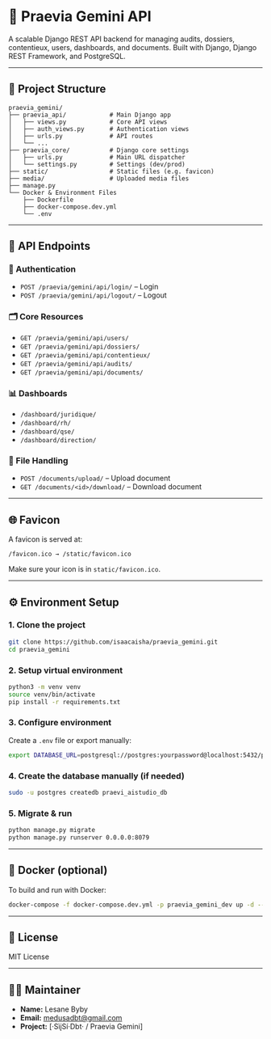 # 🚀 Praevia Gemini API

A scalable Django REST API backend for managing audits, dossiers, contentieux, users, dashboards, and documents. Built with Django, Django REST Framework, and PostgreSQL.

---

## 📁 Project Structure

```
praevia_gemini/
├── praevia_api/            # Main Django app
│   ├── views.py            # Core API views
│   ├── auth_views.py       # Authentication views
│   ├── urls.py             # API routes
│   └── ...
├── praevia_core/           # Django core settings
│   ├── urls.py             # Main URL dispatcher
│   └── settings.py         # Settings (dev/prod)
├── static/                 # Static files (e.g. favicon)
├── media/                  # Uploaded media files
├── manage.py
└── Docker & Environment Files
    ├── Dockerfile
    ├── docker-compose.dev.yml
    └── .env
```

---

## 🧩 API Endpoints

### 🔐 Authentication

* `POST /praevia/gemini/api/login/` – Login
* `POST /praevia/gemini/api/logout/` – Logout

### 🗂️ Core Resources

* `GET /praevia/gemini/api/users/`
* `GET /praevia/gemini/api/dossiers/`
* `GET /praevia/gemini/api/contentieux/`
* `GET /praevia/gemini/api/audits/`
* `GET /praevia/gemini/api/documents/`

### 📊 Dashboards

* `/dashboard/juridique/`
* `/dashboard/rh/`
* `/dashboard/qse/`
* `/dashboard/direction/`

### 📌 File Handling

* `POST /documents/upload/` – Upload document
* `GET /documents/<id>/download/` – Download document

---

## 🌐 Favicon

A favicon is served at:

```
/favicon.ico → /static/favicon.ico
```

Make sure your icon is in `static/favicon.ico`.

---

## ⚙️ Environment Setup

### 1. Clone the project

```bash
git clone https://github.com/isaacaisha/praevia_gemini.git
cd praevia_gemini
```

### 2. Setup virtual environment

```bash
python3 -m venv venv
source venv/bin/activate
pip install -r requirements.txt
```

### 3. Configure environment

Create a `.env` file or export manually:

```bash
export DATABASE_URL=postgresql://postgres:yourpassword@localhost:5432/praevi_aistudio_db
```

### 4. Create the database manually (if needed)

```bash
sudo -u postgres createdb praevi_aistudio_db
```

### 5. Migrate & run

```bash
python manage.py migrate
python manage.py runserver 0.0.0.0:8079
```

---

## 🐳 Docker (optional)

To build and run with Docker:

```bash
docker-compose -f docker-compose.dev.yml -p praevia_gemini_dev up -d --build --remove-orphans
```

---

## 📌 License

MIT License

---

## 🧑‍💻 Maintainer

* **Name:** Lesane Byby
* **Email:** [medusadbt@gmail.com](mailto:medusadbt@gmail.com)
* **Project:** \[·SìįSí·Dbt· / Praevia Gemini]
